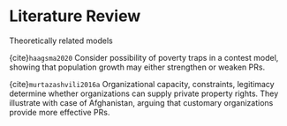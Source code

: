 # Literature Review







Theoretically related models



{cite}`haagsma2020` Consider possibility of poverty traps in a contest model, showing that population growth may either strengthen or weaken PRs.



{cite}`murtazashvili2016a`  Organizational capacity, constraints, legitimacy determine whether organizations can supply private property rights.  They illustrate with case of Afghanistan, arguing that customary organizations provide more effective PRs.











